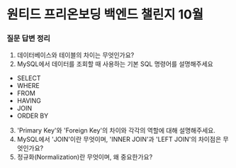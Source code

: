 # 원티드 프리온보딩 백엔드 챌린지 10월

### 질문 답변 정리

1. 데이터베이스와 테이블의 차이는 무엇인가요?
2. MySQL에서 데이터를 조회할 때 사용하는 기본 SQL 명령어를 설명해주세요
  - SELECT
  - WHERE
  - FROM
  - HAVING
  - JOIN
  - ORDER BY
3. 'Primary Key'와 'Foreign Key'의 차이와 각각의 역할에 대해 설명해주세요.
4. MySQL에서 'JOIN'이란 무엇이며, 'INNER JOIN'과 'LEFT JOIN'의 차이점은 무엇인가요?
5. 정규화(Normalization)란 무엇이며, 왜 중요한가요?
